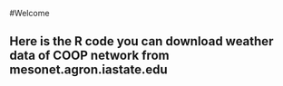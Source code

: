 #Welcome
## Here is the R code you can download weather data of COOP network from mesonet.agron.iastate.edu
